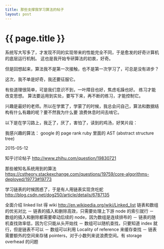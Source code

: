 ```yaml
---
title: 那些支撑我学习算法的帖子
layout: post
---
```


{{ page.title }}
================

系统写大写多了，才发现不同的实现带来的性能完全不同，于是愈发的好奇计算机的底层运行机制。
这也是我开始专研算法的初衷，好奇。

但是回想起来，算法我不是第一次接触，也不是第一次学习了，可总是没有进步？

这次，我不单是好奇，我还要征服它。

有些道理很简单，可是我们意识不到，一叶障目也好，焦虑毛躁也好。
练习才能改变思想。
算法要运用到实处，要写下来，再不断的练习，才能控制它。

兴趣是最好的老师。所以在学累了，学蒙了的时候，我总会问自己，算法和数据结构有什么有趣的呢？要不然我为什么要
浪费休息时间去啃它。

以下是在学习路上，我乏了，厌了，害怕了，读到的鸡汤，好笑片段：

我感兴趣的算法：
google 的 page rank
ruby 里面的 AST (abstract structure tree)

2015-05-12

知乎讨论帖子
http://www.zhihu.com/question/19830721

那些被知名系统用到的算法
https://cstheory.stackexchange.com/questions/19759/core-algorithms-deployed/19773#19773

学习链表的时候困惑了，于是有人用链表实现贪吃蛇
http://blog.csdn.net/dog250/article/details/6787135

全面介绍 linked list 得 wiki
http://en.wikipedia.org/wiki/Linked_list
链表和数组的优劣对比
－ 链表的插入和删除高效，只需要处理上下游 node 的索引就行
－ 数组的插入和删除都需要牵动后续的 node，因为数组是连续排布的
－ 链表的随机查找效率低，因为它只能从头开始找
－ 数组可以随机查找，只要知道 index 就行，但是链表不可以
－ 数组可以利用 Locality of reference 来缓存查找
－ 链表需要额外的空间来存储 pointers，对于小数列来说浪费空间。有 storage overhead 的问题


